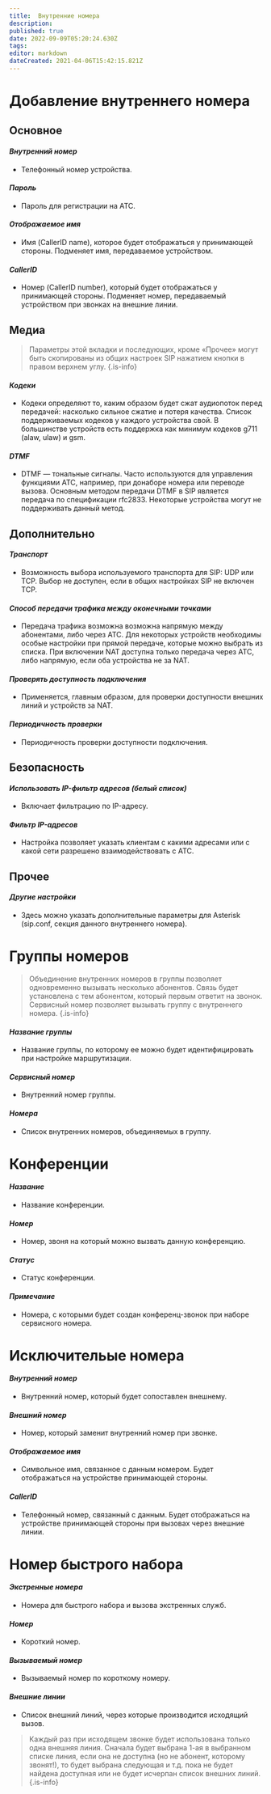 ```yaml
---
title:  Внутренние номера
description: 
published: true
date: 2022-09-09T05:20:24.630Z
tags: 
editor: markdown
dateCreated: 2021-04-06T15:42:15.821Z
---
```


# Добавление внутреннего номера
## Основное

#### *Внутренний номер*
- Телефонный номер устройства.

#### *Пароль*
- Пароль для регистрации на АТС.

#### *Отображаемое имя*
- Имя (CallerID name), которое будет отображаться у принимающей стороны. Подменяет имя, передаваемое устройством.

#### *CallerID*
- Номер (CallerID number), который будет отображаться у принимающей стороны. Подменяет номер, передаваемый устройством при звонках на внешние линии.

## Медиа

> Параметры этой вкладки и последующих, кроме «Прочее» могут быть скопированы из общих настроек SIP нажатием кнопки в правом верхнем углу.
{.is-info}

#### *Кодеки*
- Кодеки определяют то, каким образом будет сжат аудиопоток перед передачей: насколько сильное сжатие и потеря качества. Список поддерживаемых кодеков у каждого устройства свой. В большинстве устройств есть поддержка как минимум кодеков g711 (alaw, ulaw) и gsm.

#### *DTMF*
- DTMF — тональные сигналы. Часто используются для управления функциями АТС, например, при донаборе номера или переводе вызова. Основным методом передачи DTMF в SIP является передача по спецификации rfc2833. Некоторые устройства могут не поддерживать данный метод.

## Дополнительно

#### *Транспорт*
- Возможность выбора используемого транспорта для SIP: UDP или TCP. Выбор не доступен, если в общих настройках SIP не включен TCP.

#### *Способ передачи трафика между оконечными точками*
- Передача трафика возможна возможна напрямую между абонентами, либо через АТС. Для некоторых устройств необходимы особые настройки при прямой передаче, которые можно выбрать из списка. При включении NAT доступна только передача через АТС, либо напрямую, если оба устройства не за NAT.

#### *Проверять доступность подключения*
- Применяется, главным образом, для проверки доступности внешних линий и устройств за NAT.

#### *Периодичность проверки*
- Периодичность проверки доступности подключения.

## Безопасность

#### *Использовать IP-фильтр адресов (белый список)*
- Включает фильтрацию по IP-адресу.

#### *Фильтр IP-адресов*
- Настройка позволяет указать клиентам с какими адресами или с какой сети разрешено взаимодействовать с АТС.

## Прочее

#### *Другие настройки*
- Здесь можно указать дополнительные параметры для Asterisk (sip.conf, секция данного внутреннего номера).


# Группы номеров

> Объединение внутренних номеров в группы позволяет одновременно вызывать несколько абонентов. Связь будет установлена с тем абонентом, который первым ответит на звонок. Сервисный номер позволяет вызывать группу с внутреннего номера.
{.is-info}

#### *Название группы*
- Название группы, по которому ее можно будет идентифицировать при настройке маршрутизации.

#### *Сервисный номер*
- Внутренний номер группы.

#### *Номера*
- Список внутренних номеров, объединяемых в группу.


# Конференции
#### *Название*
- Название конференции.

#### *Номер*
- Номер, звоня на который можно вызвать данную конференцию.

#### *Статус*
- Статус конференции.

#### *Примечание*
- Номера, с которыми будет создан конференц-звонок при наборе сервисного номера.


#  Исключительые номера
#### *Внутренний номер*
- Внутренний номер, который будет сопоставлен внешнему.

#### *Внешний номер*
- Номер, который заменит внутренний номер при звонке.

#### *Отображаемое имя*
- Символьное имя, связанное с данным номером. Будет отображаться на устройстве принимающей стороны.

#### *CallerID*
- Телефонный номер, связанный с данным. Будет отображаться на устройстве принимающей стороны при вызовах через внешние линии.


# Номер быстрого набора

#### *Экстренные номера*
- Номера для быстрого набора и вызова экстренных служб.

#### *Номер*
- Короткий номер.

#### *Вызываемый номер*
- Вызываемый номер по короткому номеру.

#### *Внешние линии*
- Список внешний линий, через которые производится исходящий вызов.

> Каждый раз при исходящем звонке будет использована только одна внешняя линия. Сначала будет выбрана 1-ая в выбранном списке линия, если она не доступна (но не абонент, которому звонят!), то будет выбрана следующая и т.д. пока не будет найдена доступная или не будет исчерпан список внешних линий.
{.is-info}
